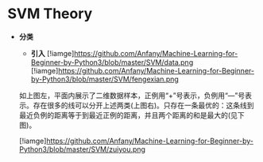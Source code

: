 # SVM Theory

* **分类**
    * **引入**
    [!iamge]https://github.com/Anfany/Machine-Learning-for-Beginner-by-Python3/blob/master/SVM/data.png
    [!iamge]https://github.com/Anfany/Machine-Learning-for-Beginner-by-Python3/blob/master/SVM/fengexian.png
    
    如上图左，平面内展示了二维数据样本，正例用“+”号表示，负例用“—”号表示。存在很多的线可以分开上述两类(上图右)。只存在一条最优的：这条线到最近负例的距离等于到最近正例的距离，并且两个距离的和是最大的(见下图)。
    
    [!iamge]https://github.com/Anfany/Machine-Learning-for-Beginner-by-Python3/blob/master/SVM/zuiyou.png
